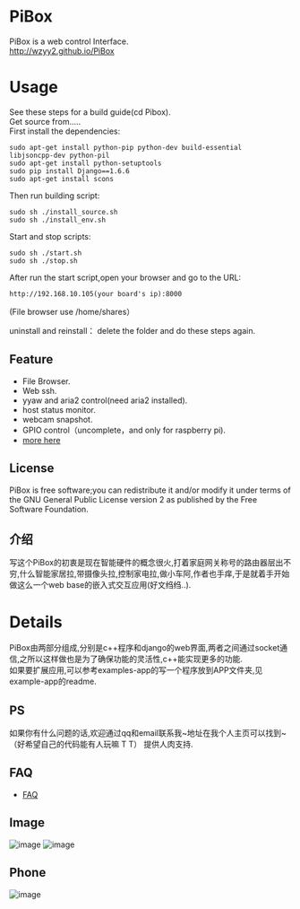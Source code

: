 # PiBox #
PiBox is a web control Interface.<br>
http://wzyy2.github.io/PiBox

# Usage #
See these steps for a  build guide(cd Pibox).<br>
Get source from.....<br>
First install the dependencies:

    sudo apt-get install python-pip python-dev build-essential  libjsoncpp-dev python-pil
    sudo apt-get install python-setuptools
    sudo pip install Django==1.6.6
    sudo apt-get install scons

Then run building script:

    sudo sh ./install_source.sh
    sudo sh ./install_env.sh
Start and stop scripts:

    sudo sh ./start.sh 
    sudo sh ./stop.sh

After run the start script,open your browser and go to the URL:

    http://192.168.10.105(your board's ip):8000
(File browser use /home/shares）

uninstall and reinstall：
    delete the folder and do these steps again.

## Feature

* File Browser.
* Web ssh.
* yyaw and aria2 control(need aria2 installed).
* host status monitor.
* webcam snapshot.
* GPIO control（uncomplete，and only for raspberry pi).
* [more here](https://github.com/wzyy2/PiBox/wiki/Feature)

## License ##
PiBox is free software;you can redistribute it and/or modify it under terms of the GNU General Public License version 2 as published by the Free Software Foundation.

## 介绍 #
写这个PiBox的初衷是现在智能硬件的概念很火,打着家庭网关称号的路由器层出不穷,什么智能家居拉,带摄像头拉,控制家电拉,做小车阿,作者也手痒,于是就着手开始做这么一个web base的嵌入式交互应用(好文绉绉..).

# Details #
PiBox由两部分组成,分别是c++程序和django的web界面,两者之间通过socket通信,之所以这样做也是为了确保功能的灵活性,c++能实现更多的功能.<br>
如果要扩展应用,可以参考examples-app的写一个程序放到APP文件夹,见example-app的readme.

## PS ##
如果你有什么问题的话,欢迎通过qq和email联系我~地址在我个人主页可以找到~（好希望自己的代码能有人玩嘛 T T）
提供人肉支持.

## FAQ ##
* [FAQ](https://github.com/wzyy2/PiBox/wiki/FAQ)



## Image ##
![image](http://blog.iotwrt.com/wp-content/uploads/2015/01/index.jpg)
![image](http://blog.iotwrt.com/wp-content/uploads/2015/01/status.jpg)

## Phone ##
![image](http://www.iotwrt.com/jpg/pibox4.png)
